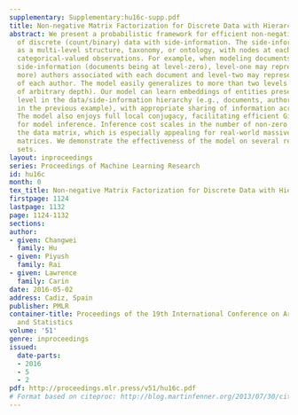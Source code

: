 ```yaml
---
supplementary: Supplementary:hu16c-supp.pdf
title: Non-negative Matrix Factorization for Discrete Data with Hierarchical Side-Information
abstract: We present a probabilistic framework for efficient non-negative matrix factorization
  of discrete (count/binary) data with side-information. The side-information is given
  as a multi-level structure, taxonomy, or ontology, with nodes at each level being
  categorical-valued observations. For example, when modeling documents with a two-level
  side-information (documents being at level-zero), level-one may represent (one or
  more) authors associated with each document and level-two may represent affiliations
  of each author. The model easily generalizes to more than two levels (or taxonomy/ontology
  of arbitrary depth). Our model can learn embeddings of entities present at each
  level in the data/side-information hierarchy (e.g., documents, authors, affiliations,
  in the previous example), with appropriate sharing of information across levels.
  The model also enjoys full local conjugacy, facilitating efficient Gibbs sampling
  for model inference. Inference cost scales in the number of non-zero entries in
  the data matrix, which is especially appealing for real-world massive but sparse
  matrices. We demonstrate the effectiveness of the model on several real-world data
  sets.
layout: inproceedings
series: Proceedings of Machine Learning Research
id: hu16c
month: 0
tex_title: Non-negative Matrix Factorization for Discrete Data with Hierarchical Side-Information
firstpage: 1124
lastpage: 1132
page: 1124-1132
sections: 
author:
- given: Changwei
  family: Hu
- given: Piyush
  family: Rai
- given: Lawrence
  family: Carin
date: 2016-05-02
address: Cadiz, Spain
publisher: PMLR
container-title: Proceedings of the 19th International Conference on Artificial Intelligence
  and Statistics
volume: '51'
genre: inproceedings
issued:
  date-parts:
  - 2016
  - 5
  - 2
pdf: http://proceedings.mlr.press/v51/hu16c.pdf
# Format based on citeproc: http://blog.martinfenner.org/2013/07/30/citeproc-yaml-for-bibliographies/
---
```

